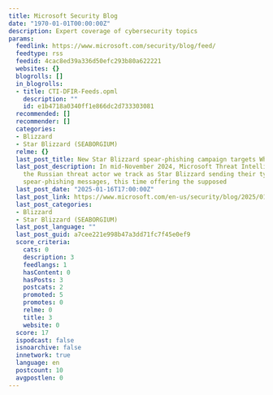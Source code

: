 ```yaml
---
title: Microsoft Security Blog
date: "1970-01-01T00:00:00Z"
description: Expert coverage of cybersecurity topics
params:
  feedlink: https://www.microsoft.com/security/blog/feed/
  feedtype: rss
  feedid: 4cac8ed39a336d50efc293b80a622221
  websites: {}
  blogrolls: []
  in_blogrolls:
  - title: CTI-DFIR-Feeds.opml
    description: ""
    id: e1b4718a0340ff1e866dc2d733303081
  recommended: []
  recommender: []
  categories:
  - Blizzard
  - Star Blizzard (SEABORGIUM)
  relme: {}
  last_post_title: New Star Blizzard spear-phishing campaign targets WhatsApp accounts
  last_post_description: In mid-November 2024, Microsoft Threat Intelligence observed
    the Russian threat actor we track as Star Blizzard sending their typical targets
    spear-phishing messages, this time offering the supposed
  last_post_date: "2025-01-16T17:00:00Z"
  last_post_link: https://www.microsoft.com/en-us/security/blog/2025/01/16/new-star-blizzard-spear-phishing-campaign-targets-whatsapp-accounts/
  last_post_categories:
  - Blizzard
  - Star Blizzard (SEABORGIUM)
  last_post_language: ""
  last_post_guid: a7cee221e998b47a3dd71fc7f45e0ef9
  score_criteria:
    cats: 0
    description: 3
    feedlangs: 1
    hasContent: 0
    hasPosts: 3
    postcats: 2
    promoted: 5
    promotes: 0
    relme: 0
    title: 3
    website: 0
  score: 17
  ispodcast: false
  isnoarchive: false
  innetwork: true
  language: en
  postcount: 10
  avgpostlen: 0
---
```

